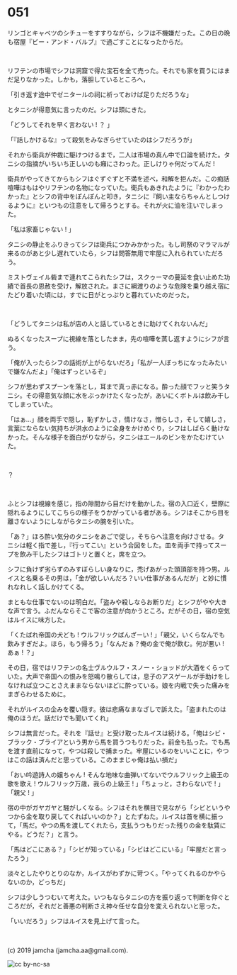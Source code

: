 

# 051

リンゴとキャベツのシチューをすすりながら，シフは不機嫌だった。この日の晩も宿屋『ビー・アンド・バルブ』で過ごすことになったからだ。

<br>

リフテンの市場でシフは洞窟で得た宝石を全て売った。それでも家を買うにはまだ足りなかった。しかも，落胆しているところへ，

「引き返す途中でゼニタールの祠に祈っておけば足りただろうな」

とタニシが得意気に言ったのだ。シフは頭にきた。

「どうしてそれを早く言わない ! ？ 」

「『話しかけるな』って殺気をみなぎらせていたのはシフだろうが」

それから衛兵が仲裁に駆けつけるまで，二人は市場の真ん中で口論を続けた。タニシの指摘がいちいち正しいのも癪にさわった。正しけりゃ何だってんだ ! 

衛兵がやってきてからもシフはぐずぐずと不満を述べ，和解を拒んだ。この痴話喧嘩はもはやリフテンの名物になっていた。衛兵もあきれたように『わかったわかった』とシフの背中をぽんぽんと叩き，タニシに『飼い主ならちゃんとしつけるように』といつもの注意をして帰ろうとする。それが火に油を注いでしまった。

「私は家畜じゃない ! 」

タニシの静止をふりきってシフは衛兵につかみかかった。もし司祭のマラマルが来るのがあと少し遅れていたら，シフは問答無用で牢屋に入れられていただろう。

ミストヴェイル砦まで連れてこられたシフは，スクゥーマの蔓延を食い止めた功績で首長の恩赦を受け，解放された。まさに綱渡りのような危険を乗り越え宿にたどり着いた頃には，すでに日がとっぷりと暮れていたのだった。

<br>

「どうしてタニシは私が店の人と話しているときに助けてくれないんだ」

ぬるくなったスープに視線を落としたまま，先の喧嘩を蒸し返すようにシフが言う。

「俺が入ったらシフの話術が上がらないだろ」「私が一人ぼっちになったみたいで嫌なんだよ」「俺はずっといるぞ」

シフが思わずスプーンを落とし，耳まで真っ赤になる。酔った顔でフッと笑うタニシ。その得意気な顔に水をぶっかけたくなったが，あいにくボトルは飲み干してしまっていた。

「はぁ…」顔を両手で隠し，恥ずかしさ，情けなさ，憎らしさ，そして嬉しさ，言葉にならない気持ちが洪水のように全身をかけめぐり，シフはしばらく動けなかった。そんな様子を面白がりながら，タニシはエールのビンをかたむけていた。

<br>

？

<br>

ふとシフは視線を感じ，指の隙間から目だけを動かした。宿の入口近く，壁際に隠れるようにしてこちらの様子をうかがっている者がある。シフはそこから目を離さないようにしながらタニシの腕を引いた。

「あ？」ほろ酔い気分のタニシをあごで促し，そちらへ注意を向けさせる。タニシは軽く指で差し，『行ってこい』という合図をした。皿を両手で持ってスープを飲み干したシフはゴトリと置くと，席を立つ。

シフに負けず劣らずのみすぼらしい身なりに，禿げあがった頭頂部を持つ男。ルイスと名乗るその男は，「金が欲しいんだろ？いい仕事があるんだが」と妙に慣れなれしく話しかけてくる。

まともな仕事でないのは明白だ。「盗みや殺しならお断りだ」とシフがやや大きな声で言う。ふだんならそこで客の注意が向かうところ。だがその日，宿の空気はルイスに味方した。

「くたばれ帝国の犬ども ! ウルフリックばんざーい ! 」「親父，いくらなんでも飲みすぎだよ。ほら，もう帰ろう」「なんだぁ？俺の金で俺が飲む。何が悪い ! あぁ ! ？」

その日，宿ではリフテンの名士ヴルウルフ・スノー・ショッドが大酒をくらっていた。大声で帝国への恨みを怒鳴り散らしては，息子のアスゲールが手助けをしなければ立つことさえままならないほどに酔っている。娘を内戦で失った痛みをまぎらわせるために。

それがルイスの企みを覆い隠す。彼は悲痛なまなざしで訴えた。「盗まれたのは俺のほうだ。話だけでも聞いてくれ」

シフは無言だった。それを『話せ』と受け取ったルイスは続ける。「俺はシビ・ブラック・ブライアという男から馬を買うつもりだった。前金も払った。でも馬を渡す直前になって，やつは殺しで捕まった。牢屋にいるのをいいことに，やつはこの話は済んだと思っている。このままじゃ俺は払い損だ」

「おい吟遊詩人の嬢ちゃん ! そんな地味な曲弾いてないでウルフリック上級王の歌を歌え ! ウルフリック万歳，我らの上級王 ! 」「ちょっと，さわらないで ! 」「親父 ! 」

宿の中がガヤガヤと騒がしくなる。シフはそれを横目で見ながら「シビというやつから金を取り戻してくればいいのか？」とたずねた。ルイスは首を横に振って，「馬だ。やつの馬を渡してくれたら，支払うつもりだった残りの金を駄賃にやる。どうだ？」と言う。

「馬はどこにある？」「シビが知っている」「シビはどこにいる」「牢屋だと言ったろう」

淡々としたやりとりのなか，ルイスがわずかに苛つく。「やってくれるのかやらないのか，どっちだ」

シフは少しうつむいて考えた。いつもならタニシの方を振り返って判断を仰ぐところだが，それだと善悪の判断さえ神々任せな自分を変えられないと思った。

「いいだろう」シフはルイスを見上げて言った。

<br>
<br>
(c) 2019 jamcha (jamcha.aa@gmail.com).

![cc by-nc-sa](https://i.creativecommons.org/l/by-nc-sa/4.0/88x31.png)

